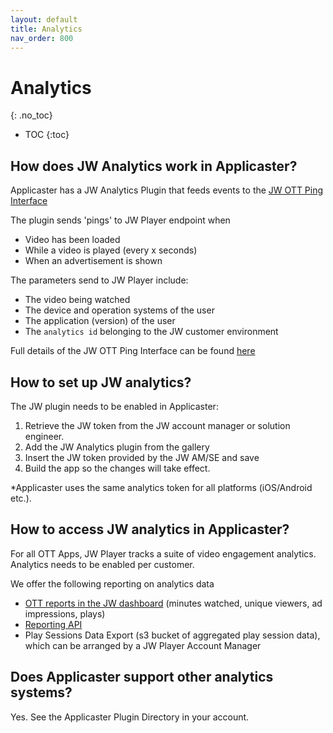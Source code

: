 ```yaml
---
layout: default
title: Analytics
nav_order: 800
---
```

# Analytics
{: .no_toc}

- TOC
{:toc}

## How does JW Analytics work in Applicaster? 
Applicaster has a JW Analytics Plugin that feeds events to the [JW OTT Ping Interface](https://github.com/jwplayer/ott-web-app/blob/develop/docs/features/video-analytics.md)

The plugin sends 'pings' to JW Player endpoint when
- Video has been loaded
- While a video is played (every x seconds)
- When an advertisement is shown

The parameters send to JW Player include:
- The video being watched
- The device and operation systems of the user
- The application (version) of the user
- The `analytics id` belonging to the JW customer environment

Full details of the JW OTT Ping Interface can be found [here](https://github.com/jwplayer/ott-web-app/blob/develop/docs/features/video-analytics.md)

## How to set up JW analytics?
The JW plugin needs to be enabled in Applicaster:
1. Retrieve the JW token from the JW account manager or solution engineer.
1. Add the JW Analytics plugin from the gallery
1. Insert the JW token provided by the JW AM/SE and save
1. Build the app so the changes will take effect.

 *Applicaster uses the same analytics token for all platforms (iOS/Android etc.). 

## How to access JW analytics in Applicaster? 
For all OTT Apps, JW Player tracks a suite of video engagement analytics. Analytics needs to be enabled per customer.

We offer the following reporting on analytics data
- [OTT reports in the JW dashboard](https://support.jwplayer.com/articles/create-ott-apps-reports) (minutes watched, unique viewers, ad impressions, plays)
- [Reporting API](https://developer.jwplayer.com/jwplayer/docs/analytics-getting-started)
- Play Sessions Data Export (s3 bucket of aggregated play session data), which can be arranged by a JW Player Account Manager

## Does Applicaster support other analytics systems?
Yes. See the Applicaster Plugin Directory in your account.
